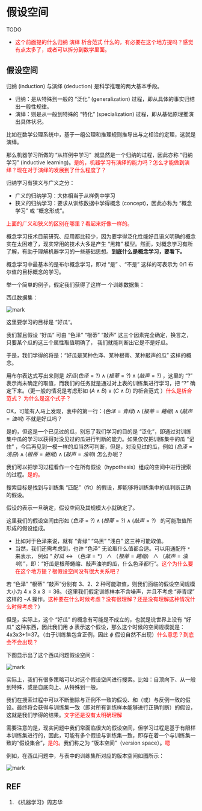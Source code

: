# 假设空间

TODO

* <span style="color:red;">这个前面提的什么归纳 演绎 析合范式 什么的，有必要在这个地方提吗？感觉有点太多了，或者可以拆分到数学里面。</span>



## 假设空间

归纳 (induction) 与演绎 (deduction) 是科学推理的两大基本手段。

* 归纳：是从特殊到一般的 “泛化” (generalization) 过程，即从具体的事实归结出一般性规律。
* 演绎：则是从一般到特殊的 “特化” (specialization) 过程，即从基础原理推演出具体状况。


比如在数学公理系统中，基于一组公理和推理规则推导出与之相洽的定理，这就是演绎。

那么机器学习所做的 “从样例中学习”  就显然是一个归纳的过程，因此亦称 “归纳学习” (inductive learning)。<span style="color:red;">是的，机器学习有演绎的能力吗？怎么才能做到演绎？现在对于演绎的发展到了什么程度了？</span>

归纳学习有狭义与广义之分：

* 广义的归纳学习：大体相当于从样例中学习
* 狭义的归纳学习：要求从训练数据中学得概念 (concept)，因此亦称为 “概念学习” 或 “概念形成”。

<span style="color:red;">上面的广义和狭义的区别在哪里？看起来好像一样的。</span>

概念学习技术目前研究、应用都比较少，因为要学得泛化性能好且语义明确的概念实在太困难了，现实常用的技术大多是产生 “黑箱” 模型。然而，对概念学习有所了解，有助于理解机器学习的一些基础思想。**到底什么是概念学习，要看下。**

概念学习中最基本的是布尔概念学习，即对 “是” 、“不是” 这样的可表示为 0/1 布尔值的目标概念的学习。

举一个简单的例子，假定我们获得了这样一 个训练数据集：

西瓜数据集：

![mark](http://pacdb2bfr.bkt.clouddn.com/blog/image/180727/6le2ajFjF2.png?imageslim)

这里要学习的目标是 “好瓜“。

我们暂且假设 “好瓜” 可由 “色泽” “根蒂” “敲声” 这三个因素完全确定，换言之，只要某个瓜的这三个属性取值明确了， 我们就能判断出它是不是好瓜。

于是，我们学得的将是：“好瓜是某种色泽、某种根蒂、某种敲声的瓜” 这样的概念。


用布尔表达式写出来则是 $好瓜(色泽=?)\wedge (根蒂=?)\wedge (敲声=?)$ ，这里的 “?” 表示尚未确定的取值，而我们的任务就是通过对上表的训练集进行学习，把 “?” 确定下来。（更一般的情况是考虑形如 $(A\wedge B)\vee (C\wedge D)$ 的析合范式 ）<span style="color:red;">什么是析合范式？ 为什么是这个式子？</span>

OK，可能有人马上发现，表中的第一行：$(色泽=青绿)\wedge (根蒂=蜷缩)\wedge (敲声=浊响)$ 不就是好瓜吗？

是的，但这是一个已见过的瓜，别忘了我们学习的目的是 “泛化”，即通过对训练集中瓜的学习以获得对没见过的瓜进行判断的能力。如果仅仅把训练集中的瓜 “记住” ，今后再见到一模一样的瓜当然可判断，但是，对没见过的瓜，例如  $(色泽=浅白)\wedge (根蒂=蜷缩)\wedge (敲声=浊响)$ 怎么办呢？

我们可以把学习过程看作一个在所有假设（hypothesis）组成的空间中进行搜索的过程。<span style="color:red;">是的。</span>

搜索目标是找到与训练集 “匹配”（fit）的假设，即能够将训练集中的瓜判断正确的假设。

假设的表示一旦确定，假设空间及其规模大小就确定了。

这里我们的假设空间由形如 $(色泽=?) \wedge (根蒂=?)\wedge(敲声=?)$   的可能取值所形成的假设组成。

* 比如对于色泽来说，就有 “青绿” “乌黑” “浅白” 这三种可能取值。
* 当然，我们还需考虑到，也许 “色泽” 无论取什么值都合适。可以用通配符 `*` 来表示， 例如 “ $好瓜 \leftrightarrow （色泽=*） \wedge （根蒂=踡缩）\wedge（敲声=浊响）$”，即：“好瓜是根蒂蜷缩、敲声浊响的瓜，什么色泽都行”。<span style="color:red;">这个为什么要在这个地方提？根假设空间没有很大关系吧？</span>


若 “色泽” “根蒂” “敲声”分别有 3、2、2 种可能取值，则我们面临的假设空间规模大小为 4 x 3 x 3  = 36。（这里我们假定训练样本不含噪声，并且不考虑 “非青绿” 这样的 $\neg A$ 操作。<span style="color:red;">这种要在什么时候考虑？没有很理解？还是没有理解这种情况什么时候考虑？</span>）

但是，实际上，这个 “好瓜” 的概念有可能是不成立的，也就是说世界上没有 “好瓜” 这种东西，因此我们用 $\phi$ 表示这个假设，那么这个时候的空间规模就是： 4x3x3+1=37。（由于训练集包含正例，因此 $\phi$ 假设自然不出现）<span style="color:red;">什么意思？到底会不会出现？</span>

下图显示出了这个西瓜问题假设空间：

![mark](http://pacdb2bfr.bkt.clouddn.com/blog/image/180727/h3eJE0KC78.png?imageslim)

实际上，我们有很多策略可以对这个假设空间进行搜索。比如：自顶向下、从一般到特殊，或是自底向上、从特殊到一般。

我们在搜索过程中可以不断删除与正例不一致的假设、和（或）与反例一致的假设。最终将会获得与训练集一致（即对所有训练样本能够进行正确判断）的假设，这就是我们学得的结果。<span style="color:red;">文字还是没有太明确理解</span>

需要注意的是，现实问题中我们常面临很大的假设空间，但学习过程是基于有限样本训练集进行的，因此，可能有多个假设与训练集一致，即存在着一个与训练集一致的“假设集合”，<span style="color:red;">是的。</span>我们称之为 “版本空间”（version space）。<span style="color:red;">嗯</span>

例如，在西瓜问题中，与表中的训练集所对应的版本空间如图所示：

![mark](http://pacdb2bfr.bkt.clouddn.com/blog/image/180727/B20fl3b7bJ.png?imageslim)





## REF

1. 《机器学习》周志华
